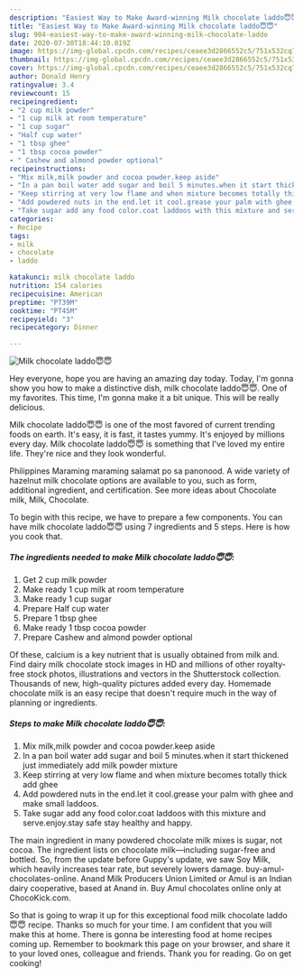 ```yaml
---
description: "Easiest Way to Make Award-winning Milk chocolate laddo😇😇"
title: "Easiest Way to Make Award-winning Milk chocolate laddo😇😇"
slug: 904-easiest-way-to-make-award-winning-milk-chocolate-laddo
date: 2020-07-30T18:44:10.019Z
image: https://img-global.cpcdn.com/recipes/ceaee3d2866552c5/751x532cq70/milk-chocolate-laddo😇😇-recipe-main-photo.jpg
thumbnail: https://img-global.cpcdn.com/recipes/ceaee3d2866552c5/751x532cq70/milk-chocolate-laddo😇😇-recipe-main-photo.jpg
cover: https://img-global.cpcdn.com/recipes/ceaee3d2866552c5/751x532cq70/milk-chocolate-laddo😇😇-recipe-main-photo.jpg
author: Donald Henry
ratingvalue: 3.4
reviewcount: 15
recipeingredient:
- "2 cup milk powder"
- "1 cup milk at room temperature"
- "1 cup sugar"
- "Half cup water"
- "1 tbsp ghee"
- "1 tbsp cocoa powder"
- " Cashew and almond powder optional"
recipeinstructions:
- "Mix milk,milk powder and cocoa powder.keep aside"
- "In a pan boil water add sugar and boil 5 minutes.when it start thickened just immediately add milk powder mixture"
- "Keep stirring at very low flame and when mixture becomes totally thick add ghee"
- "Add powdered nuts in the end.let it cool.grease your palm with ghee and make small laddoos."
- "Take sugar add any food color.coat laddoos with this mixture and serve.enjoy.stay safe stay healthy and happy."
categories:
- Recipe
tags:
- milk
- chocolate
- laddo

katakunci: milk chocolate laddo 
nutrition: 154 calories
recipecuisine: American
preptime: "PT39M"
cooktime: "PT45M"
recipeyield: "3"
recipecategory: Dinner

---
```



![Milk chocolate laddo😇😇](https://img-global.cpcdn.com/recipes/ceaee3d2866552c5/751x532cq70/milk-chocolate-laddo😇😇-recipe-main-photo.jpg)

Hey everyone, hope you are having an amazing day today. Today, I'm gonna show you how to make a distinctive dish, milk chocolate laddo😇😇. One of my favorites. This time, I'm gonna make it a bit unique. This will be really delicious.

Milk chocolate laddo😇😇 is one of the most favored of current trending foods on earth. It's easy, it is fast, it tastes yummy. It's enjoyed by millions every day. Milk chocolate laddo😇😇 is something that I've loved my entire life. They're nice and they look wonderful.

Philippines Maraming maraming salamat po sa panonood. A wide variety of hazelnut milk chocolate options are available to you, such as form, additional ingredient, and certification. See more ideas about Chocolate milk, Milk, Chocolate.


To begin with this recipe, we have to prepare a few components. You can have milk chocolate laddo😇😇 using 7 ingredients and 5 steps. Here is how you cook that.

<!--inarticleads1-->

##### The ingredients needed to make Milk chocolate laddo😇😇:

1. Get 2 cup milk powder
1. Make ready 1 cup milk at room temperature
1. Make ready 1 cup sugar
1. Prepare Half cup water
1. Prepare 1 tbsp ghee
1. Make ready 1 tbsp cocoa powder
1. Prepare  Cashew and almond powder optional


Of these, calcium is a key nutrient that is usually obtained from milk and. Find dairy milk chocolate stock images in HD and millions of other royalty-free stock photos, illustrations and vectors in the Shutterstock collection. Thousands of new, high-quality pictures added every day. Homemade chocolate milk is an easy recipe that doesn&#39;t require much in the way of planning or ingredients. 

<!--inarticleads2-->

##### Steps to make Milk chocolate laddo😇😇:

1. Mix milk,milk powder and cocoa powder.keep aside
1. In a pan boil water add sugar and boil 5 minutes.when it start thickened just immediately add milk powder mixture
1. Keep stirring at very low flame and when mixture becomes totally thick add ghee
1. Add powdered nuts in the end.let it cool.grease your palm with ghee and make small laddoos.
1. Take sugar add any food color.coat laddoos with this mixture and serve.enjoy.stay safe stay healthy and happy.


The main ingredient in many powdered chocolate milk mixes is sugar, not cocoa. The ingredient lists on chocolate milk—including sugar-free and bottled. So, from the update before Guppy&#39;s update, we saw Soy Milk, which heavily increases tear rate, but severely lowers damage. buy-amul-chocolates-online. Anand Milk Producers Union Limited or Amul is an Indian dairy cooperative, based at Anand in. Buy Amul chocolates online only at ChocoKick.com. 

So that is going to wrap it up for this exceptional food milk chocolate laddo😇😇 recipe. Thanks so much for your time. I am confident that you will make this at home. There is gonna be interesting food at home recipes coming up. Remember to bookmark this page on your browser, and share it to your loved ones, colleague and friends. Thank you for reading. Go on get cooking!
